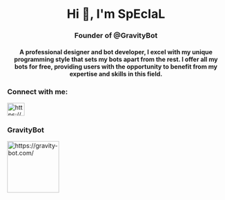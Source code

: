 <h1 align="center">Hi 👋, I'm SpEcIaL</h1>
<h3 align="center">Founder of @GravityBot </h3>
<h4 align="center">A professional designer and bot developer, I excel with my unique programming style that sets my bots apart from the rest. I offer all my bots for free, providing users with the opportunity to benefit from my expertise and skills in this field. </h4>


<h3 align="left">Connect with me:</h3>
<p align="left">
<a href="https://discord.gg/specialdev" target="blank">
  <img align="center" src="https://raw.githubusercontent.com/rahuldkjain/github-profile-readme-generator/master/src/images/icons/Social/discord.svg" alt="https://discord.gg/specialdev" height="30" width="40" alt="SPECIAL" />
</a>
</p>


<table>
<h3 align="left">GravityBot</h3>
<a href="https://gravity-bot.com/" target="blank">
  <img align="center" src="https://cdn.discordapp.com/attachments/1143986052252573817/1292818813275996231/gravity-512px-dark-profile-picture.png?ex=67051ed8&is=6703cd58&hm=543e97f9cace84bc6c4a7f0238cb35e7aa0f3f1a6ef1d7e8ce3074bd13d0adcb&" alt="https://gravity-bot.com/" height="120" width="120" />
</a>
</p>
</table>


